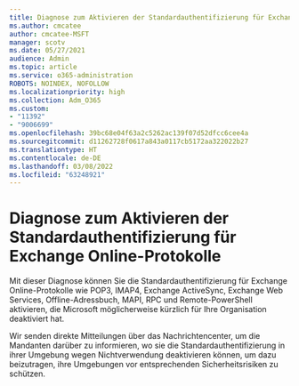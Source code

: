```yaml
---
title: Diagnose zum Aktivieren der Standardauthentifizierung für Exchange Online-Protokolle
ms.author: cmcatee
author: cmcatee-MSFT
manager: scotv
ms.date: 05/27/2021
audience: Admin
ms.topic: article
ms.service: o365-administration
ROBOTS: NOINDEX, NOFOLLOW
ms.localizationpriority: high
ms.collection: Adm_O365
ms.custom:
- "11392"
- "9006699"
ms.openlocfilehash: 39bc68e04f63a2c5262ac139f07d52dfcc6cee4a
ms.sourcegitcommit: d11262728f0617a843a0117cb5172aa322022b27
ms.translationtype: HT
ms.contentlocale: de-DE
ms.lasthandoff: 03/08/2022
ms.locfileid: "63248921"
---
```

# <a name="diagnostic-to-enable-basic-authentication-for-exchange-online-protocols"></a>Diagnose zum Aktivieren der Standardauthentifizierung für Exchange Online-Protokolle

Mit dieser Diagnose können Sie die Standardauthentifizierung für Exchange Online-Protokolle wie POP3, IMAP4, Exchange ActiveSync, Exchange Web Services, Offline-Adressbuch, MAPI, RPC und Remote-PowerShell aktivieren, die Microsoft möglicherweise kürzlich für Ihre Organisation deaktiviert hat. 

Wir senden direkte Mitteilungen über das Nachrichtencenter, um die Mandanten darüber zu informieren, wo sie die Standardauthentifizierung in ihrer Umgebung wegen Nichtverwendung deaktivieren können, um dazu beizutragen, ihre Umgebungen vor entsprechenden Sicherheitsrisiken zu schützen.